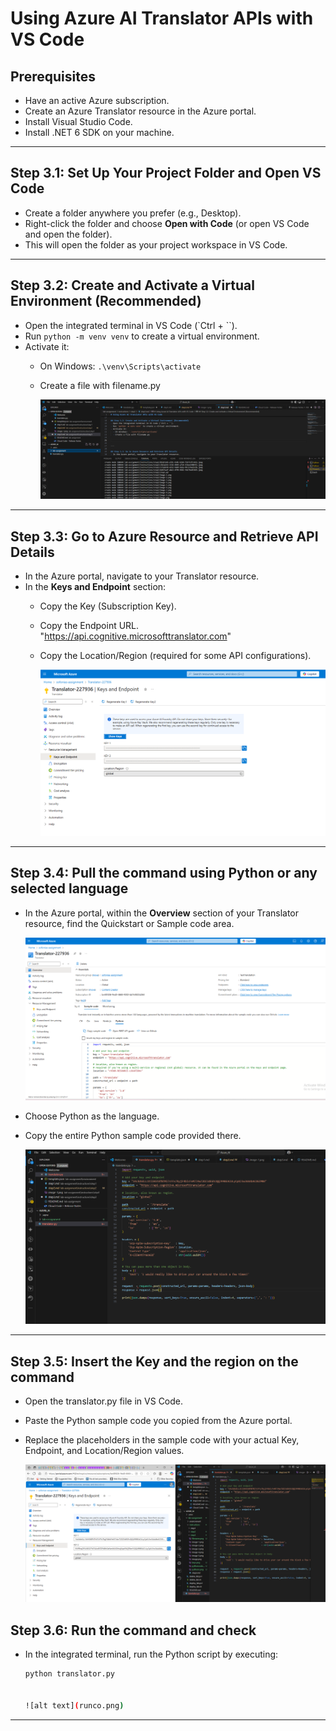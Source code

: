 # Using Azure AI Translator APIs with VS Code

## Prerequisites
- Have an active Azure subscription.
- Create an Azure Translator resource in the Azure portal.
- Install Visual Studio Code.
- Install .NET 6 SDK on your machine.

---

## Step 3.1: Set Up Your Project Folder and Open VS Code
- Create a folder anywhere you prefer (e.g., Desktop).
- Right-click the folder and choose **Open with Code** (or open VS Code and open the folder).
- This will open the folder as your project workspace in VS Code.

---

## Step 3.2: Create and Activate a Virtual Environment (Recommended)
- Open the integrated terminal in VS Code (`Ctrl + ``).
- Run `python -m venv venv` to create a virtual environment.
- Activate it:
  - On Windows: `.\venv\Scripts\activate`
  - Create a file with filename.py 

    ![alt text](filename.png)

---

## Step 3.3: Go to Azure Resource and Retrieve API Details
- In the Azure portal, navigate to your Translator resource.
- In the **Keys and Endpoint** section:
  - Copy the Key (Subscription Key).
  - Copy the Endpoint URL. "https://api.cognitive.microsofttranslator.com"
  - Copy the Location/Region (required for some API configurations).

    ![alt text](keys.png)


---

## Step 3.4: Pull the command using Python or any selected language
- In the Azure portal, within the **Overview** section of your Translator resource, find the Quickstart or Sample code area.
  
  ![alt text](pythonn.png)

- Choose Python as the language.
 

- Copy the entire Python sample code provided there.

  ![alt text](pythoncode.png)


---

## Step 3.5: Insert the Key and the region on the command
- Open the translator.py file in VS Code.
- Paste the Python sample code you copied from the Azure portal.
- Replace the placeholders in the sample code with your actual Key, Endpoint, and Location/Region values.

  ![alt text](insert.png) 


## Step 3.6: Run the command and check
- In the integrated terminal, run the Python script by executing:
  ```bash
  python translator.py


  ![alt text](runco.png)

---



 
